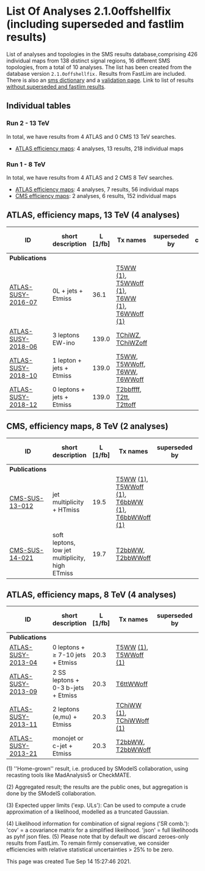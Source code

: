 # List Of Analyses 2.1.0offshellfix (including superseded and fastlim results)
List of analyses and topologies in the SMS results database,comprising 426 individual maps from 138 distinct signal regions, 16 different SMS topologies, from a total of 10 analyses.
The list has been created from the database version `2.1.0offshellfix.`
Results from FastLim are included. There is also an  [sms dictionary](SmsDictionary210offshellfix) and a [validation page](Validation210offshellfix).
Link to list of results [without superseded and fastlim results](ListOfAnalyses210offshellfix).

## Individual tables

### Run 2 - 13 TeV
In total, we have results from 4 ATLAS and 0 CMS 13 TeV searches.
 * [ATLAS efficiency maps](#ATLASefficiencymaps13): 4  analyses, 13 results, 218 individual maps

### Run 1 - 8 TeV
In total, we have results from 4 ATLAS and 2 CMS 8 TeV searches.
 * [ATLAS efficiency maps](#ATLASefficiencymaps8): 4  analyses, 7 results, 56 individual maps
 * [CMS efficiency maps](#CMSefficiencymaps8): 2  analyses, 6 results, 152 individual maps

<a name="ATLASefficiencymaps13"></a>
## ATLAS, efficiency maps, 13 TeV (4 analyses)

| **ID** | **short description** | **L [1/fb]** | **Tx names** | **superseded by** | **SR comb. [(4)](#A4)** |
|--------|-----------------------|--------------|--------------|-------------------|-------------------------|
| **Publications** | | | | | |
| [ATLAS-SUSY-2016-07](https://atlas.web.cern.ch/Atlas/GROUPS/PHYSICS/PAPERS/SUSY-2016-07/)<a name="ATLAS-SUSY-2016-07"></a> | 0L + jets + Etmiss | 36.1 | [T5WW](SmsDictionary210offshellfix+superseded#T5WW) [(1)](#A1), [T5WWoff](SmsDictionary210offshellfix+superseded#T5WWoff) [(1)](#A1), [T6WW](SmsDictionary210offshellfix+superseded#T6WW) [(1)](#A1), [T6WWoff](SmsDictionary210offshellfix+superseded#T6WWoff) [(1)](#A1) | |  |
| [ATLAS-SUSY-2018-06](https://atlas.web.cern.ch/Atlas/GROUPS/PHYSICS/PAPERS/SUSY-2018-06/)<a name="ATLAS-SUSY-2018-06"></a> | 3 leptons EW-ino | 139.0 | [TChiWZ](SmsDictionary210offshellfix+superseded#TChiWZ), [TChiWZoff](SmsDictionary210offshellfix+superseded#TChiWZoff) | |  |
| [ATLAS-SUSY-2018-10](https://atlas.web.cern.ch/Atlas/GROUPS/PHYSICS/PAPERS/SUSY-2018-10/)<a name="ATLAS-SUSY-2018-10"></a> | 1 lepton + jets + Etmiss | 139.0 | [T5WW](SmsDictionary210offshellfix+superseded#T5WW), [T5WWoff](SmsDictionary210offshellfix+superseded#T5WWoff), [T6WW](SmsDictionary210offshellfix+superseded#T6WW), [T6WWoff](SmsDictionary210offshellfix+superseded#T6WWoff) | |  |
| [ATLAS-SUSY-2018-12](https://atlas.web.cern.ch/Atlas/GROUPS/PHYSICS/PAPERS/SUSY-2018-12/)<a name="ATLAS-SUSY-2018-12"></a> | 0 leptons + jets + Etmiss | 139.0 | [T2bbffff](SmsDictionary210offshellfix+superseded#T2bbffff), [T2tt](SmsDictionary210offshellfix+superseded#T2tt), [T2ttoff](SmsDictionary210offshellfix+superseded#T2ttoff) | |  |

<a name="CMSefficiencymaps8"></a>
## CMS, efficiency maps, 8 TeV (2 analyses)

| **ID** | **short description** | **L [1/fb]** | **Tx names** | **superseded by** | **SR comb. [(4)](#A4)** |
|--------|-----------------------|--------------|--------------|-------------------|-------------------------|
| **Publications** | | | | | |
| [CMS-SUS-13-012](https://twiki.cern.ch/twiki/bin/view/CMSPublic/PhysicsResultsSUS13012)<a name="CMS-SUS-13-012"></a> | jet multiplicity + HTmiss | 19.5 | [T5WW](SmsDictionary210offshellfix+superseded#T5WW) [(1)](#A1), [T5WWoff](SmsDictionary210offshellfix+superseded#T5WWoff) [(1)](#A1), [T6bbWW](SmsDictionary210offshellfix+superseded#T6bbWW) [(1)](#A1), [T6bbWWoff](SmsDictionary210offshellfix+superseded#T6bbWWoff) [(1)](#A1) | |  |
| [CMS-SUS-14-021](https://twiki.cern.ch/twiki/bin/view/CMSPublic/PhysicsResultsSUS14021)<a name="CMS-SUS-14-021"></a> | soft leptons, low jet multiplicity, high ETmiss | 19.7 | [T2bbWW](SmsDictionary210offshellfix+superseded#T2bbWW), [T2bbWWoff](SmsDictionary210offshellfix+superseded#T2bbWWoff) | |  |

<a name="ATLASefficiencymaps8"></a>
## ATLAS, efficiency maps, 8 TeV (4 analyses)

| **ID** | **short description** | **L [1/fb]** | **Tx names** | **superseded by** | **SR comb. [(4)](#A4)** |
|--------|-----------------------|--------------|--------------|-------------------|-------------------------|
| **Publications** | | | | | |
| [ATLAS-SUSY-2013-04](https://atlas.web.cern.ch/Atlas/GROUPS/PHYSICS/PAPERS/SUSY-2013-04/)<a name="ATLAS-SUSY-2013-04"></a> | 0 leptons + &ge; 7-10 jets + Etmiss | 20.3 | [T5WW](SmsDictionary210offshellfix+superseded#T5WW) [(1)](#A1), [T5WWoff](SmsDictionary210offshellfix+superseded#T5WWoff) [(1)](#A1) | |  |
| [ATLAS-SUSY-2013-09](https://atlas.web.cern.ch/Atlas/GROUPS/PHYSICS/PAPERS/SUSY-2013-09/)<a name="ATLAS-SUSY-2013-09"></a> | 2 SS leptons + 0-3 b-jets + Etmiss | 20.3 | [T6ttWWoff](SmsDictionary210offshellfix+superseded#T6ttWWoff) | |  |
| [ATLAS-SUSY-2013-11](https://atlas.web.cern.ch/Atlas/GROUPS/PHYSICS/PAPERS/SUSY-2013-11/)<a name="ATLAS-SUSY-2013-11"></a> | 2 leptons (e,mu) + Etmiss | 20.3 | [TChiWW](SmsDictionary210offshellfix+superseded#TChiWW) [(1)](#A1), [TChiWWoff](SmsDictionary210offshellfix+superseded#TChiWWoff) [(1)](#A1) | |  |
| [ATLAS-SUSY-2013-21](https://atlas.web.cern.ch/Atlas/GROUPS/PHYSICS/PAPERS/SUSY-2013-21/)<a name="ATLAS-SUSY-2013-21"></a> | monojet or c-jet + Etmiss | 20.3 | [T2bbWW](SmsDictionary210offshellfix+superseded#T2bbWW), [T2bbWWoff](SmsDictionary210offshellfix+superseded#T2bbWWoff) | |  |


<a name='A1'>(1)</a> ''Home-grown'' result, i.e. produced by SModelS collaboration, using recasting tools like MadAnalysis5 or CheckMATE.

<a name='A2'>(2)</a> Aggregated result; the results are the public ones, but aggregation is done by the SModelS collaboration.

<a name='A3'>(3)</a> Expected upper limits ('exp. ULs'): Can be used to compute a crude approximation of a likelihood, modelled as a truncated Gaussian.

<a name='A4'>(4)</a> Likelihood information for combination of signal regions ('SR comb.'): 'cov' = a covariance matrix for a simplified likelihood. 'json' = full likelihoods as pyhf json files.
<a name='A5'>(5)</a> Please note that by default we discard zeroes-only results from FastLim. To remain firmly conservative, we consider efficiencies with relative statistical uncertainties > 25% to be zero.


This page was created Tue Sep 14 15:27:46 2021.
